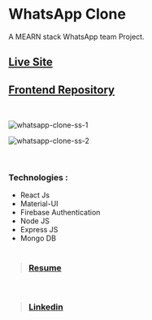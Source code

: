 # WhatsApp Clone

A MEARN stack WhatsApp team Project. <br/>

## [Live Site](https://whatsapp-mern-teamproject.web.app/ "WhatsApp Clone")
## [Frontend Repository](https://github.com/Iftesum-Zami/whatsapp-mern "WhatsApp Clone Client")

<br/>

![whatsapp-clone-ss-1](https://user-images.githubusercontent.com/64969805/100899308-e2164000-34eb-11eb-8ac9-ae987224fc02.jpg)

![whatsapp-clone-ss-2](https://user-images.githubusercontent.com/64969805/100899302-dfb3e600-34eb-11eb-8628-2fe8d838eb40.jpg)

  <br/>

### Technologies : <br/>
- React Js
- Material-UI
- Firebase Authentication
- Node JS
- Express JS
- Mongo DB
  <br/>
  <br/>

> ### [Resume](https://drive.google.com/file/d/1d6OfaYXPL4u8YPYlBqk1Iay-Vf7Bh8jJ/view?usp=sharing "Resume")

<br/>

> ### [Linkedin](https://www.linkedin.com/in/chistyhimel/ "Linkedin")
